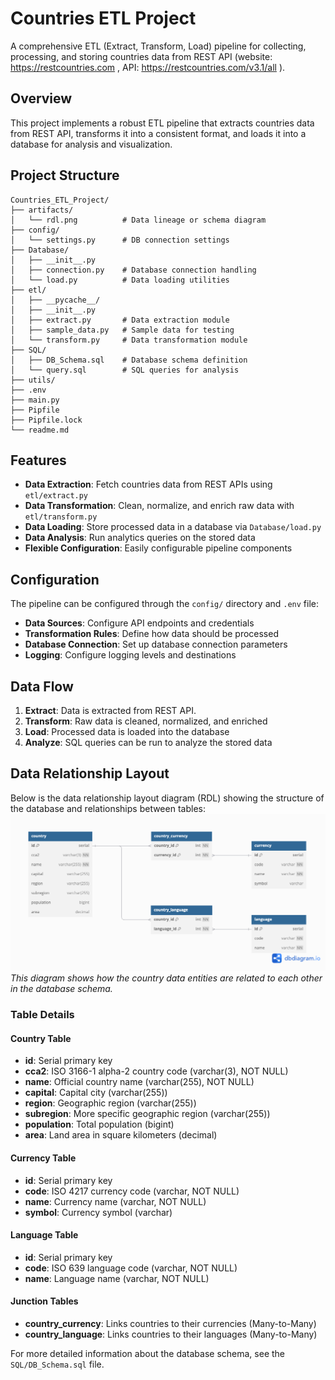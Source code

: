 # Countries ETL Project

A comprehensive ETL (Extract, Transform, Load) pipeline for collecting, processing, and storing countries data from REST API (website: https://restcountries.com , API: https://restcountries.com/v3.1/all ).

## Overview

This project implements a robust ETL pipeline that extracts countries data from REST API, transforms it into a consistent format, and loads it into a database for analysis and visualization.

## Project Structure
```
Countries_ETL_Project/
├── artifacts/           
│   └── rdl.png          # Data lineage or schema diagram
├── config/              
│   └── settings.py      # DB connection settings
├── Database/            
│   ├── __init__.py      
│   ├── connection.py    # Database connection handling
│   └── load.py          # Data loading utilities
├── etl/                 
│   ├── __pycache__/     
│   ├── __init__.py      
│   ├── extract.py       # Data extraction module
│   ├── sample_data.py   # Sample data for testing
│   └── transform.py     # Data transformation module
├── SQL/                 
│   ├── DB_Schema.sql    # Database schema definition
│   └── query.sql        # SQL queries for analysis
├── utils/               
├── .env                 
├── main.py              
├── Pipfile              
├── Pipfile.lock         
└── readme.md            
```

## Features

- **Data Extraction**: Fetch countries data from REST APIs using `etl/extract.py`
- **Data Transformation**: Clean, normalize, and enrich raw data with `etl/transform.py`
- **Data Loading**: Store processed data in a database via `Database/load.py`
- **Data Analysis**: Run analytics queries on the stored data
- **Flexible Configuration**: Easily configurable pipeline components

## Configuration

The pipeline can be configured through the `config/` directory and `.env` file:

- **Data Sources**: Configure API endpoints and credentials
- **Transformation Rules**: Define how data should be processed
- **Database Connection**: Set up database connection parameters
- **Logging**: Configure logging levels and destinations

## Data Flow

1. **Extract**: Data is extracted from REST API.
2. **Transform**: Raw data is cleaned, normalized, and enriched
3. **Load**: Processed data is loaded into the database
4. **Analyze**: SQL queries can be run to analyze the stored data

## Data Relationship Layout
Below is the data relationship layout diagram (RDL) showing the structure of the database and relationships between tables:
![Data Relationship Layout](artifacts/rdl.png)
*This diagram shows how the country data entities are related to each other in the database schema.*


### Table Details

#### Country Table
- **id**: Serial primary key
- **cca2**: ISO 3166-1 alpha-2 country code (varchar(3), NOT NULL)
- **name**: Official country name (varchar(255), NOT NULL)
- **capital**: Capital city (varchar(255))
- **region**: Geographic region (varchar(255))
- **subregion**: More specific geographic region (varchar(255))
- **population**: Total population (bigint)
- **area**: Land area in square kilometers (decimal)

#### Currency Table
- **id**: Serial primary key
- **code**: ISO 4217 currency code (varchar, NOT NULL)
- **name**: Currency name (varchar, NOT NULL)
- **symbol**: Currency symbol (varchar)

#### Language Table
- **id**: Serial primary key
- **code**: ISO 639 language code (varchar, NOT NULL)
- **name**: Language name (varchar, NOT NULL)

#### Junction Tables
- **country_currency**: Links countries to their currencies (Many-to-Many)
- **country_language**: Links countries to their languages (Many-to-Many)

For more detailed information about the database schema, see the `SQL/DB_Schema.sql` file.

